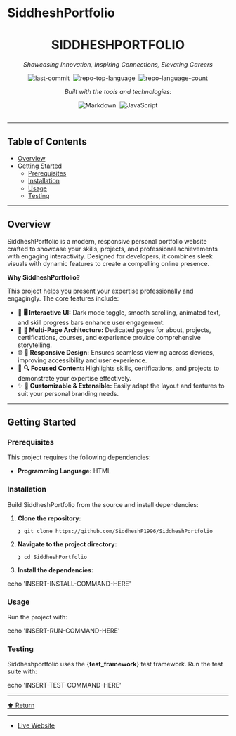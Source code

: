 # SiddheshPortfolio

<div class="border border-border rounded-lg bg-background p-6 shadow-sm"><div class="prose prose-sm md:prose-base lg:prose-lg max-w-none prose-headings:font-bold prose-a:text-blue-600" style="user-select: none;"><div id="top" class="">

<div align="center" class="text-center">
<h1>SIDDHESHPORTFOLIO</h1>
<p><em>Showcasing Innovation, Inspiring Connections, Elevating Careers</em></p>

<img alt="last-commit" src="https://img.shields.io/github/last-commit/SiddheshP1996/SiddheshPortfolio?style=flat&amp;logo=git&amp;logoColor=white&amp;color=0080ff" class="inline-block mx-1" style="margin: 0px 2px;">
<img alt="repo-top-language" src="https://img.shields.io/github/languages/top/SiddheshP1996/SiddheshPortfolio?style=flat&amp;color=0080ff" class="inline-block mx-1" style="margin: 0px 2px;">
<img alt="repo-language-count" src="https://img.shields.io/github/languages/count/SiddheshP1996/SiddheshPortfolio?style=flat&amp;color=0080ff" class="inline-block mx-1" style="margin: 0px 2px;">
<p><em>Built with the tools and technologies:</em></p>
<img alt="Markdown" src="https://img.shields.io/badge/Markdown-000000.svg?style=flat&amp;logo=Markdown&amp;logoColor=white" class="inline-block mx-1" style="margin: 0px 2px;">
<img alt="JavaScript" src="https://img.shields.io/badge/JavaScript-F7DF1E.svg?style=flat&amp;logo=JavaScript&amp;logoColor=black" class="inline-block mx-1" style="margin: 0px 2px;">
</div>
<br>
<hr>
<h2>Table of Contents</h2>
<ul class="list-disc pl-4 my-0">
<li class="my-0"><a href="#overview">Overview</a></li>
<li class="my-0"><a href="#getting-started">Getting Started</a>
<ul class="list-disc pl-4 my-0">
<li class="my-0"><a href="#prerequisites">Prerequisites</a></li>
<li class="my-0"><a href="#installation">Installation</a></li>
<li class="my-0"><a href="#usage">Usage</a></li>
<li class="my-0"><a href="#testing">Testing</a></li>
</ul>
</li>
</ul>
<hr>
<h2>Overview</h2>
<p>SiddheshPortfolio is a modern, responsive personal portfolio website crafted to showcase your skills, projects, and professional achievements with engaging interactivity. Designed for developers, it combines sleek visuals with dynamic features to create a compelling online presence.</p>
<p><strong>Why SiddheshPortfolio?</strong></p>
<p>This project helps you present your expertise professionally and engagingly. The core features include:</p>
<ul class="list-disc pl-4 my-0">
<li class="my-0">🎨 <strong>🖥️ Interactive UI:</strong> Dark mode toggle, smooth scrolling, animated text, and skill progress bars enhance user engagement.</li>
<li class="my-0">🚀 <strong>📁 Multi-Page Architecture:</strong> Dedicated pages for about, projects, certifications, courses, and experience provide comprehensive storytelling.</li>
<li class="my-0">🌐 <strong>🔧 Responsive Design:</strong> Ensures seamless viewing across devices, improving accessibility and user experience.</li>
<li class="my-0">💼 <strong>🔍 Focused Content:</strong> Highlights skills, certifications, and projects to demonstrate your expertise effectively.</li>
<li class="my-0">✨ <strong>🎯 Customizable &amp; Extensible:</strong> Easily adapt the layout and features to suit your personal branding needs.</li>
</ul>
<hr>
<h2>Getting Started</h2>
<h3>Prerequisites</h3>
<p>This project requires the following dependencies:</p>
<ul class="list-disc pl-4 my-0">
<li class="my-0"><strong>Programming Language:</strong> HTML</li>
</ul>
<h3>Installation</h3>
<p>Build SiddheshPortfolio from the source and install dependencies:</p>
<ol>
<li class="my-0">
<p><strong>Clone the repository:</strong></p>
<pre><code class="language-sh">❯ git clone https://github.com/SiddheshP1996/SiddheshPortfolio
</code></pre>
</li>
<li class="my-0">
<p><strong>Navigate to the project directory:</strong></p>
<pre><code class="language-sh">❯ cd SiddheshPortfolio
</code></pre>
</li>
<li class="my-0">
<p><strong>Install the dependencies:</strong></p>
</li>
</ol>
<p>echo 'INSERT-INSTALL-COMMAND-HERE'</p>
<h3>Usage</h3>
<p>Run the project with:</p>
<p>echo 'INSERT-RUN-COMMAND-HERE'</p>
<h3>Testing</h3>
<p>Siddheshportfolio uses the {<strong>test_framework</strong>} test framework. Run the test suite with:</p>
<p>echo 'INSERT-TEST-COMMAND-HERE'</p>
<hr>
<div align="left" class=""><a href="#top">⬆ Return</a></div>
<hr></div></div></div>

<ul>
  <li>
    <a href="https://siddheshp1996.github.io/SiddheshPortfolio/" target="_blank">Live Website</a>
  </li>
</ul>

